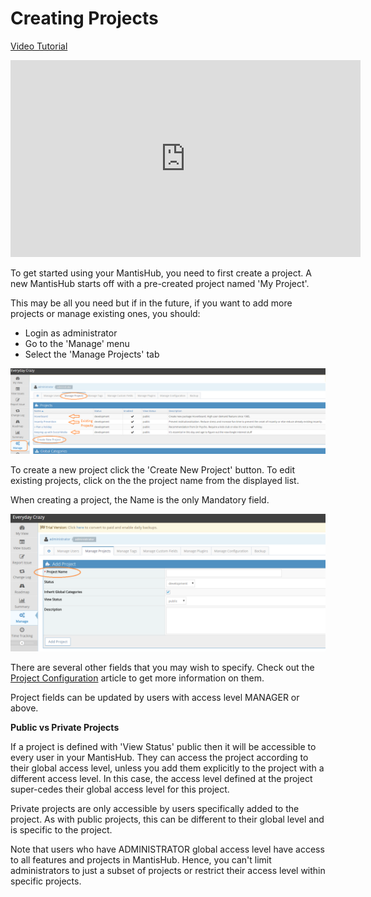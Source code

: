 # Creating Projects

[Video Tutorial](https://youtu.be/yrWnjOu2i6U)

<iframe width="560" height="315" src="https://www.youtube.com/embed/yrWnjOu2i6U?si=2TIwfFbrQV1bV3Ez" title="YouTube video player" frameborder="0" allow="accelerometer; autoplay; clipboard-write; encrypted-media; gyroscope; picture-in-picture; web-share" referrerpolicy="strict-origin-when-cross-origin" allowfullscreen></iframe>

To get started using your MantisHub, you need to first create a project.  A new MantisHub starts off with a pre-created project named 'My Project'.

This may be all you need but if in the future, if you want to add more projects or manage existing ones, you should:

- Login as administrator
- Go to the 'Manage' menu
- Select the 'Manage Projects' tab

![](./images/create_projects_1.png)

To create a new project click the 'Create New Project' button. To edit existing projects, click on the the project name from the displayed list.

When creating a project, the Name is the only Mandatory field.

![](./images/create_projects_2.png)

There are several other fields that you may wish to specify. Check out the [Project Configuration](/project_management/project_config) article to get more information on them. 

Project fields can be updated by users with access level MANAGER or above. 

**Public vs Private Projects**
 
If a project is defined with 'View Status' public then it will be accessible to every user in your MantisHub. They can access the project according to their global access level, unless you add them explicitly to the project with a different access level. In this case, the access level defined at the project super-cedes their global access level for this project. 

Private projects are only accessible by users specifically added to the project. As with public projects, this can be different to their global level and is specific to the project. 

Note that users who have ADMINISTRATOR global access level have access to all features and projects in MantisHub.  Hence, you can't limit administrators to just a subset of projects or restrict their access level within specific projects.

